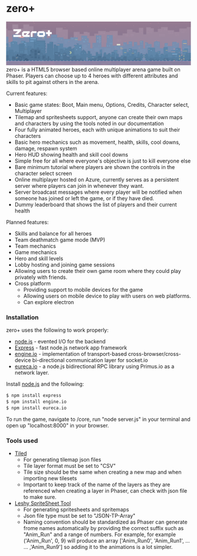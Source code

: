 # zero+
![](/images/github_title.gif)
zero+ is a HTML5 browser based online multiplayer arena game built on Phaser. Players can choose up to 4 heroes with different attributes and skills to pit against others in the arena. 

Current features:
- Basic game states: Boot, Main menu, Options, Credits, Character select, Multiplayer
- Tilemap and spritesheets support, anyone can create their own maps and characters by using the tools noted in our documentation
- Four fully animated heroes, each with unique animations to suit their characters
- Basic hero mechanics such as movement, health, skills, cool downs, damage, respawn system
- Hero HUD showing health and skill cool downs
- Simple free for all where everyone's objective is just to kill everyone else
- Bare minimum tutorial where players are shown the controls in the character select screen
- Online multiplayer hosted on Azure, currently serves as a persistent server where players can join in whenever they want.
- Server broadcast messages where every player will be notified when someone has joined or left the game, or if they have died.
- Dummy leaderboard that shows the list of players and their current health
 
Planned features:
- Skills and balance for all heroes
- Team deathmatch game mode (MVP)
- Team mechanics
- Game mechanics
- Hero and skill levels
- Lobby hosting and joining game sessions
- Allowing users to create their own game room where they could play privately with friends.
- Cross platform
    - Providing support to mobile devices for the game
    - Allowing users on mobile device to play with users on web platforms.
    - Can explore electron

### Installation
zero+ uses the following to work properly:

* [node.js] - evented I/O for the backend
* [Express] - fast node.js network app framework
* [engine.io] - implementation of transport-based cross-browser/cross-device bi-directional communication layer for socket.io
* [eureca.io] - a node.js bidirectional RPC library using Primus.io as a network layer.

Install [node.js] and the following:
```sh
$ npm install express
$ npm install engine.io
$ npm install eureca.io
````
To run the game, navigate to /core, run "node server.js" in your terminal and open up "localhost:8000" in your browser.

### Tools used
- [Tiled]
    - For generating tilemap json files
    - Tile layer format must be set to "CSV"
    - Tile size should be the same when creating a new map and when importing new tilesets
    - Important to keep track of the name of the layers as they are referenced when creating a layer in Phaser, can check with json file to make sure.
- [Leshy SpriteSheet Tool]
    - For generating spritesheets and spritemaps
    - Json file type must be set to "JSON-TP-Array"
    - Naming convention should be standardized as Phaser can generate frome names automatically by providing the correct suffix such as "Anim_Run" and a range of numbers. For example, for example ('Anim_Run', 0, 9) will produce an array ['Anim_Run0', 'Anim_Run1', ... ... ,'Anim_Run9'] so adding it to the animations is a lot simpler.


[//]: # (These are reference links used in the body of this note and get stripped out when the markdown processor does its job. There is no need to format nicely because it shouldn't be seen. Thanks SO - http://stackoverflow.com/questions/4823468/store-comments-in-markdown-syntax)

   [node.js]: <http://nodejs.org>
   [express]: <http://expressjs.com>
   [engine.io]: <https://github.com/socketio/engine.io>
   [eureca.io]: <http://eureca.io>
   [Tiled]: <http://www.mapeditor.org/>
   [Leshy SpriteSheet Tool]: <https://www.leshylabs.com/apps/sstool/>

